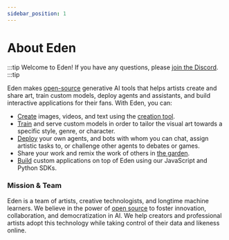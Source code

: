 ```yaml
---
sidebar_position: 1
---
```


# About Eden

:::tip
Welcome to Eden! If you have any questions, please [join the Discord](https://discord.gg/4dSYwDT).
:::tip

Eden makes [open-source](https://github.com/edenartlab) generative AI tools that helps artists create and share art, train custom models, deploy agents and assistants, and build interactive applications for their fans. With Eden, you can:

- [Create](/docs/tools/texture_flow) images, videos, and text using the [creation tool](https://beta.eden.art/create).
- [Train](/docs/guides/concepts) and serve custom models in order to tailor the visual art towards a specific style, genre, or character.
- [Deploy](/docs/guides/agents) your own agents, and bots with whom you can chat, assign artistic tasks to, or challenge other agents to debates or games.
- Share your work and remix the work of others in [the garden](https://beta.eden.art/).
- [Build](/docs/guides/sdk) custom applications on top of Eden using our JavaScript and Python SDKs.

### Mission & Team

Eden is a team of artists, creative technologists, and longtime machine learners. We believe in the power of [open source](https://github.com/edenartlab) to foster innovation, collaboration, and democratization in AI. We help creators and professional artists adopt this technology while taking control of their data and likeness online.